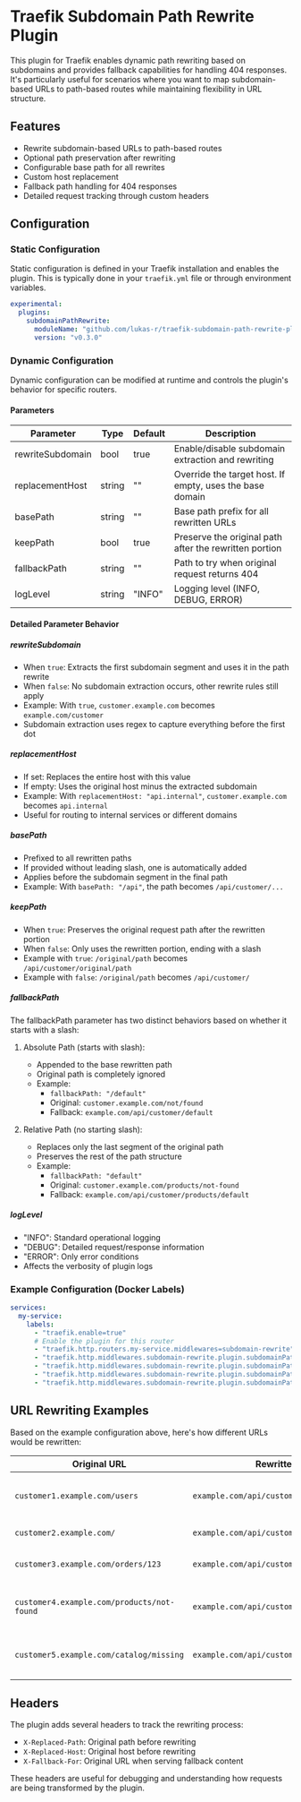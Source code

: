 # Traefik Subdomain Path Rewrite Plugin

This plugin for Traefik enables dynamic path rewriting based on subdomains and provides fallback capabilities for handling 404 responses. It's particularly useful for scenarios where you want to map subdomain-based URLs to path-based routes while maintaining flexibility in URL structure.

## Features

- Rewrite subdomain-based URLs to path-based routes
- Optional path preservation after rewriting
- Configurable base path for all rewrites
- Custom host replacement
- Fallback path handling for 404 responses
- Detailed request tracking through custom headers

## Configuration

### Static Configuration

Static configuration is defined in your Traefik installation and enables the plugin. This is typically done in your `traefik.yml` file or through environment variables.

```yaml
experimental:
  plugins:
    subdomainPathRewrite:
      moduleName: "github.com/lukas-r/traefik-subdomain-path-rewrite-plugin"
      version: "v0.3.0"
```

### Dynamic Configuration

Dynamic configuration can be modified at runtime and controls the plugin's behavior for specific routers.

#### Parameters

| Parameter | Type | Default | Description |
|-----------|------|---------|-------------|
| rewriteSubdomain | bool | true | Enable/disable subdomain extraction and rewriting |
| replacementHost | string | "" | Override the target host. If empty, uses the base domain |
| basePath | string | "" | Base path prefix for all rewritten URLs |
| keepPath | bool | true | Preserve the original path after the rewritten portion |
| fallbackPath | string | "" | Path to try when original request returns 404 |
| logLevel | string | "INFO" | Logging level (INFO, DEBUG, ERROR) |

#### Detailed Parameter Behavior

##### rewriteSubdomain

- When `true`: Extracts the first subdomain segment and uses it in the path rewrite
- When `false`: No subdomain extraction occurs, other rewrite rules still apply
- Example: With `true`, `customer.example.com` becomes `example.com/customer`
- Subdomain extraction uses regex to capture everything before the first dot

##### replacementHost

- If set: Replaces the entire host with this value
- If empty: Uses the original host minus the extracted subdomain
- Example: With `replacementHost: "api.internal"`, `customer.example.com` becomes `api.internal`
- Useful for routing to internal services or different domains

##### basePath

- Prefixed to all rewritten paths
- If provided without leading slash, one is automatically added
- Applies before the subdomain segment in the final path
- Example: With `basePath: "/api"`, the path becomes `/api/customer/...`

##### keepPath

- When `true`: Preserves the original request path after the rewritten portion
- When `false`: Only uses the rewritten portion, ending with a slash
- Example with `true`: `/original/path` becomes `/api/customer/original/path`
- Example with `false`: `/original/path` becomes `/api/customer/`

##### fallbackPath

The fallbackPath parameter has two distinct behaviors based on whether it starts with a slash:

1. Absolute Path (starts with slash):
   - Appended to the base rewritten path
   - Original path is completely ignored
   - Example:
     - `fallbackPath: "/default"`
     - Original: `customer.example.com/not/found`
     - Fallback: `example.com/api/customer/default`

2. Relative Path (no starting slash):
   - Replaces only the last segment of the original path
   - Preserves the rest of the path structure
   - Example:
     - `fallbackPath: "default"`
     - Original: `customer.example.com/products/not-found`
     - Fallback: `example.com/api/customer/products/default`

##### logLevel

- "INFO": Standard operational logging
- "DEBUG": Detailed request/response information
- "ERROR": Only error conditions
- Affects the verbosity of plugin logs

### Example Configuration (Docker Labels)

```yaml
services:
  my-service:
    labels:
      - "traefik.enable=true"
      # Enable the plugin for this router
      - "traefik.http.routers.my-service.middlewares=subdomain-rewrite"
      - "traefik.http.middlewares.subdomain-rewrite.plugin.subdomainPathRewrite.rewriteSubdomain=true"
      - "traefik.http.middlewares.subdomain-rewrite.plugin.subdomainPathRewrite.basePath=/api"
      - "traefik.http.middlewares.subdomain-rewrite.plugin.subdomainPathRewrite.keepPath=true"
      - "traefik.http.middlewares.subdomain-rewrite.plugin.subdomainPathRewrite.fallbackPath=/default"
```

## URL Rewriting Examples

Based on the example configuration above, here's how different URLs would be rewritten:

| Original URL | Rewritten URL | Notes |
|-------------|---------------|--------|
| `customer1.example.com/users` | `example.com/api/customer1/users` | Subdomain becomes path segment |
| `customer2.example.com/` | `example.com/api/customer2/` | Minimal path case |
| `customer3.example.com/orders/123` | `example.com/api/customer3/orders/123` | Complex path preservation |
| `customer4.example.com/products/not-found` | `example.com/api/customer4/default` | Absolute fallback path (`/default`) |
| `customer5.example.com/catalog/missing` | `example.com/api/customer5/catalog/default` | Relative fallback path (`default`) |

## Headers

The plugin adds several headers to track the rewriting process:

- `X-Replaced-Path`: Original path before rewriting
- `X-Replaced-Host`: Original host before rewriting
- `X-Fallback-For`: Original URL when serving fallback content

These headers are useful for debugging and understanding how requests are being transformed by the plugin.
